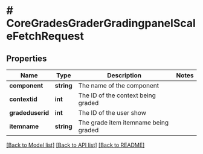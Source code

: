 # # CoreGradesGraderGradingpanelScaleFetchRequest

## Properties

Name | Type | Description | Notes
------------ | ------------- | ------------- | -------------
**component** | **string** | The name of the component |
**contextid** | **int** | The ID of the context being graded |
**gradeduserid** | **int** | The ID of the user show |
**itemname** | **string** | The grade item itemname being graded |

[[Back to Model list]](../../README.md#models) [[Back to API list]](../../README.md#endpoints) [[Back to README]](../../README.md)
